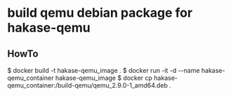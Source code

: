 # build qemu debian package for hakase-qemu
## HowTo

$ docker build -t hakase-qemu_image .
$ docker run -it -d --name hakase-qemu_container hakase-qemu_image
$ docker cp hakase-qemu_container:/build-qemu/qemu_2.9.0-1_amd64.deb .